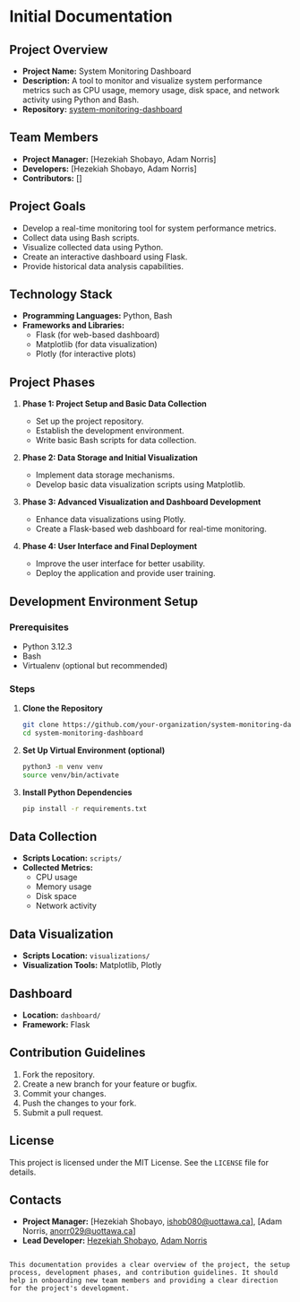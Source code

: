 
# Initial Documentation

## Project Overview
- **Project Name:** System Monitoring Dashboard
- **Description:** A tool to monitor and visualize system performance metrics such as CPU usage, memory usage, disk space, and network activity using Python and Bash.
- **Repository:** [system-monitoring-dashboard](https://github.com/uottawa-developer-team/system-monitoring-dashboard)

## Team Members
- **Project Manager:** [Hezekiah Shobayo, Adam Norris]
- **Developers:** [Hezekiah Shobayo, Adam Norris]
- **Contributors:** []

## Project Goals
- Develop a real-time monitoring tool for system performance metrics.
- Collect data using Bash scripts.
- Visualize collected data using Python.
- Create an interactive dashboard using Flask.
- Provide historical data analysis capabilities.

## Technology Stack
- **Programming Languages:** Python, Bash
- **Frameworks and Libraries:**
  - Flask (for web-based dashboard)
  - Matplotlib (for data visualization)
  - Plotly (for interactive plots)

## Project Phases
1. **Phase 1: Project Setup and Basic Data Collection**
   - Set up the project repository.
   - Establish the development environment.
   - Write basic Bash scripts for data collection.

2. **Phase 2: Data Storage and Initial Visualization**
   - Implement data storage mechanisms.
   - Develop basic data visualization scripts using Matplotlib.

3. **Phase 3: Advanced Visualization and Dashboard Development**
   - Enhance data visualizations using Plotly.
   - Create a Flask-based web dashboard for real-time monitoring.

4. **Phase 4: User Interface and Final Deployment**
   - Improve the user interface for better usability.
   - Deploy the application and provide user training.

## Development Environment Setup
### Prerequisites
- Python 3.12.3
- Bash
- Virtualenv (optional but recommended)

### Steps
1. **Clone the Repository**
   ```bash
   git clone https://github.com/your-organization/system-monitoring-dashboard.git
   cd system-monitoring-dashboard
   ```

2. **Set Up Virtual Environment (optional)**
   ```bash
   python3 -m venv venv
   source venv/bin/activate
   ```

3. **Install Python Dependencies**
   ```bash
   pip install -r requirements.txt
   ```

## Data Collection
- **Scripts Location:** `scripts/`
- **Collected Metrics:**
  - CPU usage
  - Memory usage
  - Disk space
  - Network activity

## Data Visualization
- **Scripts Location:** `visualizations/`
- **Visualization Tools:** Matplotlib, Plotly

## Dashboard
- **Location:** `dashboard/`
- **Framework:** Flask

## Contribution Guidelines
1. Fork the repository.
2. Create a new branch for your feature or bugfix.
3. Commit your changes.
4. Push the changes to your fork.
5. Submit a pull request.

## License
This project is licensed under the MIT License. See the `LICENSE` file for details.

## Contacts
- **Project Manager:** [Hezekiah Shobayo, ishob080@uottawa.ca], [Adam Norris, anorr029@uottawa.ca]
- **Lead Developer:** [Hezekiah Shobayo](https://www.linkedin/in/hezekiah-shobayo/), [Adam Norris](https://www.linkedin/in/adam-j-norris/)
```

This documentation provides a clear overview of the project, the setup process, development phases, and contribution guidelines. It should help in onboarding new team members and providing a clear direction for the project's development.
